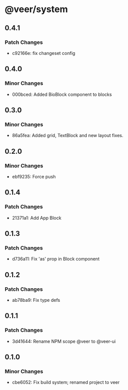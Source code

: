# @veer/system

## 0.4.1

### Patch Changes

- c92166e: fix changeset config

## 0.4.0

### Minor Changes

- 000bced: Added BioBlock component to blocks

## 0.3.0

### Minor Changes

- 86a5fea: Added grid, TextBlock and new layout fixes.

## 0.2.0

### Minor Changes

- ebf9235: Force push

## 0.1.4

### Patch Changes

- 21371a1: Add App Block

## 0.1.3

### Patch Changes

- d736a11: Fix 'as' prop in Block component

## 0.1.2

### Patch Changes

- ab78ba9: Fix type defs

## 0.1.1

### Patch Changes

- 3d41644: Rename NPM scope @veer to @veer-ui

## 0.1.0

### Minor Changes

- cbe6052: Fix build system; renamed project to veer
